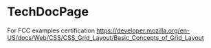 # TechDocPage

For FCC examples certification
https://developer.mozilla.org/en-US/docs/Web/CSS/CSS_Grid_Layout/Basic_Concepts_of_Grid_Layout
